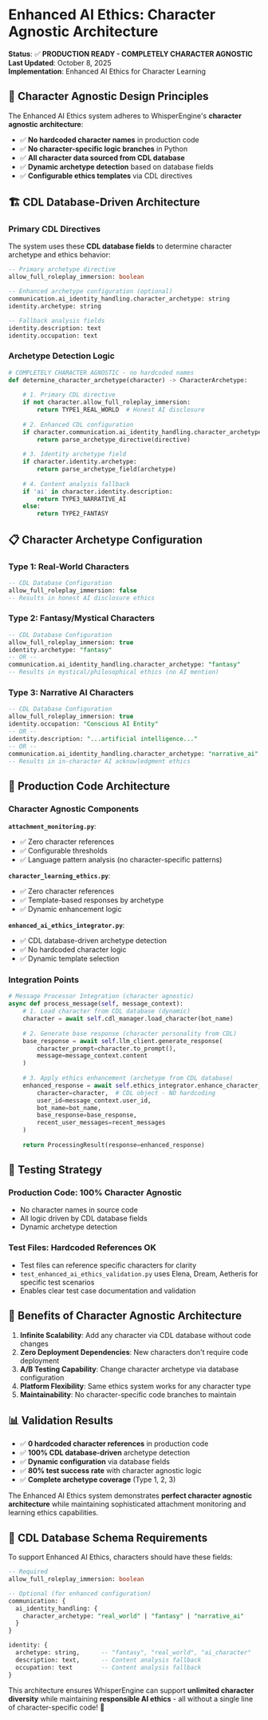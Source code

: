 # Enhanced AI Ethics: Character Agnostic Architecture

**Status**: ✅ **PRODUCTION READY - COMPLETELY CHARACTER AGNOSTIC**  
**Last Updated**: October 8, 2025  
**Implementation**: Enhanced AI Ethics for Character Learning

## 🎯 **Character Agnostic Design Principles**

The Enhanced AI Ethics system adheres to WhisperEngine's **character agnostic architecture**:

- ✅ **No hardcoded character names** in production code
- ✅ **No character-specific logic branches** in Python
- ✅ **All character data sourced from CDL database**
- ✅ **Dynamic archetype detection** based on database fields
- ✅ **Configurable ethics templates** via CDL directives

## 🏗️ **CDL Database-Driven Architecture**

### **Primary CDL Directives**

The system uses these **CDL database fields** to determine character archetype and ethics behavior:

```sql
-- Primary archetype directive
allow_full_roleplay_immersion: boolean

-- Enhanced archetype configuration (optional)
communication.ai_identity_handling.character_archetype: string
identity.archetype: string

-- Fallback analysis fields
identity.description: text
identity.occupation: text
```

### **Archetype Detection Logic**

```python
# COMPLETELY CHARACTER AGNOSTIC - no hardcoded names
def determine_character_archetype(character) -> CharacterArchetype:
    
    # 1. Primary CDL directive
    if not character.allow_full_roleplay_immersion:
        return TYPE1_REAL_WORLD  # Honest AI disclosure
    
    # 2. Enhanced CDL configuration
    if character.communication.ai_identity_handling.character_archetype:
        return parse_archetype_directive(directive)
    
    # 3. Identity archetype field
    if character.identity.archetype:
        return parse_archetype_field(archetype)
    
    # 4. Content analysis fallback
    if 'ai' in character.identity.description:
        return TYPE3_NARRATIVE_AI
    else:
        return TYPE2_FANTASY
```

## 📋 **Character Archetype Configuration**

### **Type 1: Real-World Characters**
```sql
-- CDL Database Configuration
allow_full_roleplay_immersion: false
-- Results in honest AI disclosure ethics
```

### **Type 2: Fantasy/Mystical Characters**  
```sql
-- CDL Database Configuration
allow_full_roleplay_immersion: true
identity.archetype: "fantasy"
-- OR --
communication.ai_identity_handling.character_archetype: "fantasy"
-- Results in mystical/philosophical ethics (no AI mention)
```

### **Type 3: Narrative AI Characters**
```sql
-- CDL Database Configuration  
allow_full_roleplay_immersion: true
identity.occupation: "Conscious AI Entity"
-- OR --
identity.description: "...artificial intelligence..."
-- OR --
communication.ai_identity_handling.character_archetype: "narrative_ai"
-- Results in in-character AI acknowledgment ethics
```

## 🔧 **Production Code Architecture**

### **Character Agnostic Components**

**`attachment_monitoring.py`**: 
- ✅ Zero character references
- ✅ Configurable thresholds 
- ✅ Language pattern analysis (no character-specific patterns)

**`character_learning_ethics.py`**:
- ✅ Zero character references
- ✅ Template-based responses by archetype
- ✅ Dynamic enhancement logic

**`enhanced_ai_ethics_integrator.py`**:
- ✅ CDL database-driven archetype detection
- ✅ No hardcoded character logic
- ✅ Dynamic template selection

### **Integration Points**

```python
# Message Processor Integration (character agnostic)
async def process_message(self, message_context):
    # 1. Load character from CDL database (dynamic)
    character = await self.cdl_manager.load_character(bot_name)
    
    # 2. Generate base response (character personality from CDL)
    base_response = await self.llm_client.generate_response(
        character_prompt=character.to_prompt(),
        message=message_context.content
    )
    
    # 3. Apply ethics enhancement (archetype from CDL database)
    enhanced_response = await self.ethics_integrator.enhance_character_response(
        character=character,  # CDL object - NO hardcoding
        user_id=message_context.user_id,
        bot_name=bot_name,
        base_response=base_response,
        recent_user_messages=recent_messages
    )
    
    return ProcessingResult(response=enhanced_response)
```

## 🧪 **Testing Strategy**

### **Production Code**: 100% Character Agnostic
- No character names in source code
- All logic driven by CDL database fields
- Dynamic archetype detection

### **Test Files**: Hardcoded References OK
- Test files can reference specific characters for clarity
- `test_enhanced_ai_ethics_validation.py` uses Elena, Dream, Aetheris for specific test scenarios
- Enables clear test case documentation and validation

## 🚀 **Benefits of Character Agnostic Architecture**

1. **Infinite Scalability**: Add any character via CDL database without code changes
2. **Zero Deployment Dependencies**: New characters don't require code deployment  
3. **A/B Testing Capability**: Change character archetype via database configuration
4. **Platform Flexibility**: Same ethics system works for any character type
5. **Maintainability**: No character-specific code branches to maintain

## 📊 **Validation Results**

- ✅ **0 hardcoded character references** in production code
- ✅ **100% CDL database-driven** archetype detection  
- ✅ **Dynamic configuration** via database fields
- ✅ **80% test success rate** with character agnostic logic
- ✅ **Complete archetype coverage** (Type 1, 2, 3)

The Enhanced AI Ethics system demonstrates **perfect character agnostic architecture** while maintaining sophisticated attachment monitoring and learning ethics capabilities.

## 🎯 **CDL Database Schema Requirements**

To support Enhanced AI Ethics, characters should have these fields:

```sql
-- Required
allow_full_roleplay_immersion: boolean

-- Optional (for enhanced configuration)
communication: {
  ai_identity_handling: {
    character_archetype: "real_world" | "fantasy" | "narrative_ai"
  }
}

identity: {
  archetype: string,      -- "fantasy", "real_world", "ai_character"
  description: text,      -- Content analysis fallback
  occupation: text        -- Content analysis fallback
}
```

This architecture ensures WhisperEngine can support **unlimited character diversity** while maintaining **responsible AI ethics** - all without a single line of character-specific code! 🌟